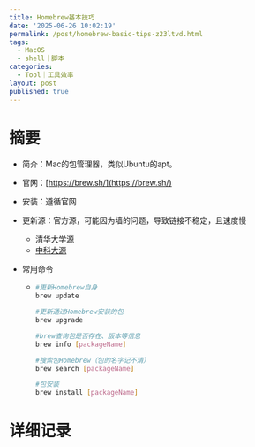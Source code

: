 ```yaml
---
title: Homebrew基本技巧
date: '2025-06-26 10:02:19'
permalink: /post/homebrew-basic-tips-z23ltvd.html
tags:
  - MacOS
  - shell｜脚本
categories:
  - Tool｜工具效率
layout: post
published: true
---
```






# 摘要

- 简介：Mac的包管理器，类似Ubuntu的apt。
- 官网：[https://brew.sh/](https://brew.sh/)
- 安装：遵循官网
- 更新源：官方源，可能因为墙的问题，导致链接不稳定，且速度慢

  - [清华大学源](https://mirrors.tuna.tsinghua.edu.cn/help/homebrew/)
  - [中科大源](https://mirrors.ustc.edu.cn/help/brew.git.html)
- 常用命令

  - ```bash
    #更新Homebrew自身
    brew update

    #更新通过Homebrew安装的包
    brew upgrade

    #brew查询包是否存在、版本等信息
    brew info [packageName]

    #搜索包Homebrew（包的名字记不清）
    brew search [packageName]

    #包安装
    brew install [packageName]
    ```

# 详细记录
